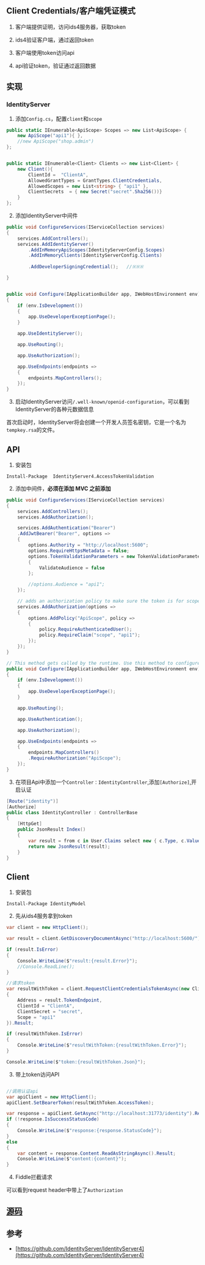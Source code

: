 ## Client Credentials/客户端凭证模式

1. 客户端提供证明，访问ids4服务器，获取token

2. ids4验证客户端，通过返回token 

3. 客户端使用token访问api

4. api验证token，验证通过返回数据

## 实现

### IdentityServer

1. 添加```Config.cs```，配置```client```和```scope```

```c#
public static IEnumerable<ApiScope> Scopes => new List<ApiScope> {
    new ApiScope("api1"){ },
    //new ApiScope("shop.admin")
};


public static IEnumerable<Client> Clients => new List<Client> {
    new Client(){
        ClientId =  "ClientA",
        AllowedGrantTypes = GrantTypes.ClientCredentials,
        AllowedScopes = new List<string> { "api1" },
        ClientSecrets  = { new Secret("secret".Sha256())}
    }
};

```


2. 添加IdentityServer中间件

```c#
public void ConfigureServices(IServiceCollection services)
{
    services.AddControllers();
    services.AddIdentityServer()
        .AddInMemoryApiScopes(IdentityServerConfig.Scopes)
        .AddInMemoryClients(IdentityServerConfig.Clients)
        
        .AddDeveloperSigningCredential();   //※※※

}


public void Configure(IApplicationBuilder app, IWebHostEnvironment env)
{
    if (env.IsDevelopment())
    {
        app.UseDeveloperExceptionPage();
    }

    app.UseIdentityServer();

    app.UseRouting();

    app.UseAuthorization();

    app.UseEndpoints(endpoints =>
    {
        endpoints.MapControllers();
    });
}


```

3. 启动IdentityServer访问```/.well-known/openid-configuration```，可以看到IdentityServer的各种元数据信息

首次启动时，IdentityServer将会创建一个开发人员签名密钥，它是一个名为```tempkey.rsa```的文件。




## API

1. 安装包

```
Install-Package  IdentityServer4.AccessTokenValidation
```


2. 添加中间件，**必须在添加 MVC 之前添加**

```c#
public void ConfigureServices(IServiceCollection services)
{
    services.AddControllers();
    services.AddAuthorization();

    services.AddAuthentication("Bearer")
    .AddJwtBearer("Bearer", options =>
    {
        options.Authority = "http://localhost:5600";
        options.RequireHttpsMetadata = false;
        options.TokenValidationParameters = new TokenValidationParameters
        {
            ValidateAudience = false
        };

        //options.Audience = "api1";
    });

    // adds an authorization policy to make sure the token is for scope 'api1'
    services.AddAuthorization(options =>
    {
        options.AddPolicy("ApiScope", policy =>
        {
            policy.RequireAuthenticatedUser();
            policy.RequireClaim("scope", "api1");
        });
    });
}

// This method gets called by the runtime. Use this method to configure the HTTP request pipeline.
public void Configure(IApplicationBuilder app, IWebHostEnvironment env)
{
    if (env.IsDevelopment())
    {
        app.UseDeveloperExceptionPage();
    }

    app.UseRouting();

    app.UseAuthentication();

    app.UseAuthorization();

    app.UseEndpoints(endpoints =>
    {
        endpoints.MapControllers()
        .RequireAuthorization("ApiScope");
    });
}

```



3. 在项目Api中添加一个```Controller：IdentityController```,添加```[Authorize]```,开启认证

```c#
[Route("identity")]
[Authorize]
public class IdentityController : ControllerBase
{
    [HttpGet]
    public JsonResult Index()
    {
        var result = from c in User.Claims select new { c.Type, c.Value };
        return new JsonResult(result);
    }
}

```

## Client

1. 安装包

```
Install-Package IdentityModel
```

2. 先从ids4服务拿到token

```c#
var client = new HttpClient();

var result = client.GetDiscoveryDocumentAsync("http://localhost:5600/").Result;

if (result.IsError)
{
    Console.WriteLine($"result:{result.Error}");
    //Console.ReadLine();
}

//请求token
var resultWithToken = client.RequestClientCredentialsTokenAsync(new ClientCredentialsTokenRequest
{
    Address = result.TokenEndpoint,
    ClientId = "ClientA",
    ClientSecret = "secret",
    Scope = "api1"
}).Result;

if (resultWithToken.IsError)
{
    Console.WriteLine($"resultWithToken:{resultWithToken.Error}");
}

Console.WriteLine($"token:{resultWithToken.Json}");
```


3. 带上token访问API

```c#

//调用认证api
var apiClient = new HttpClient();
apiClient.SetBearerToken(resultWithToken.AccessToken);

var response = apiClient.GetAsync("http://localhost:31773/identity").Result;
if (!response.IsSuccessStatusCode)
{
    Console.WriteLine($"response:{response.StatusCode}");
}
else
{
    var content = response.Content.ReadAsStringAsync().Result;
    Console.WriteLine($"content:{content}");
}

```

4. Fiddle拦截请求

可以看到request header中带上了```Authorization```

## [源码](https://github.com/thomerson/Demo/tree/main/DotnetCore/Demo.IDS4)

## 参考

* [https://github.com/IdentityServer/IdentityServer4](https://github.com/IdentityServer/IdentityServer4)
